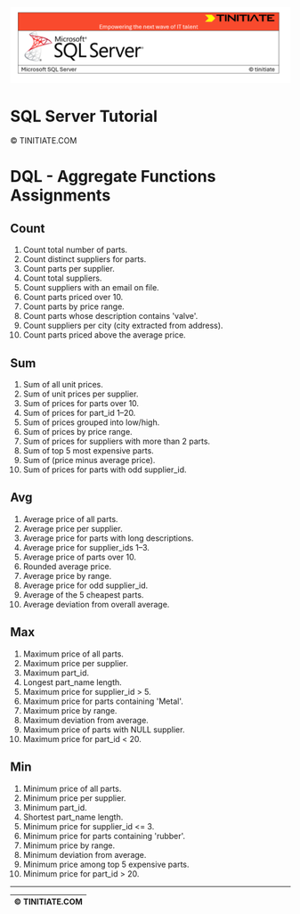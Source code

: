 ![SQL Server Tinitiate Image](../../../sqlserver-sql/sqlserver.png)

# SQL Server Tutorial

&copy; TINITIATE.COM

# DQL - Aggregate Functions Assignments

## Count
1. Count total number of parts.
2. Count distinct suppliers for parts.
3. Count parts per supplier.
4. Count total suppliers.
5. Count suppliers with an email on file.
6. Count parts priced over 10.
7. Count parts by price range.
8. Count parts whose description contains 'valve'.
9. Count suppliers per city (city extracted from address).
10. Count parts priced above the average price.

## Sum
1. Sum of all unit prices.
2. Sum of unit prices per supplier.
3. Sum of prices for parts over 10.
4. Sum of prices for part_id 1–20.
5. Sum of prices grouped into low/high.
6. Sum of prices by price range.
7. Sum of prices for suppliers with more than 2 parts.
8. Sum of top 5 most expensive parts.
9. Sum of (price minus average price).
10. Sum of prices for parts with odd supplier_id.

## Avg
1. Average price of all parts.
2. Average price per supplier.
3. Average price for parts with long descriptions.
4. Average price for supplier_ids 1–3.
5. Average price of parts over 10.
6. Rounded average price.
7. Average price by range.
8. Average price for odd supplier_id.
9. Average of the 5 cheapest parts.
10. Average deviation from overall average.

## Max
1. Maximum price of all parts.
2. Maximum price per supplier.
3. Maximum part_id.
4. Longest part_name length.
5. Maximum price for supplier_id > 5.
6. Maximum price for parts containing 'Metal'.
7. Maximum price by range.
8. Maximum deviation from average.
9. Maximum price of parts with NULL supplier.
10. Maximum price for part_id < 20.

## Min
1. Minimum price of all parts.
2. Minimum price per supplier.
3. Minimum part_id.
4. Shortest part_name length.
5. Minimum price for supplier_id <= 3.
6. Minimum price for parts containing 'rubber'.
7. Minimum price by range.
8. Minimum deviation from average.
9. Minimum price among top 5 expensive parts.
10. Minimum price for part_id > 20.

***
| &copy; TINITIATE.COM |
|----------------------|
